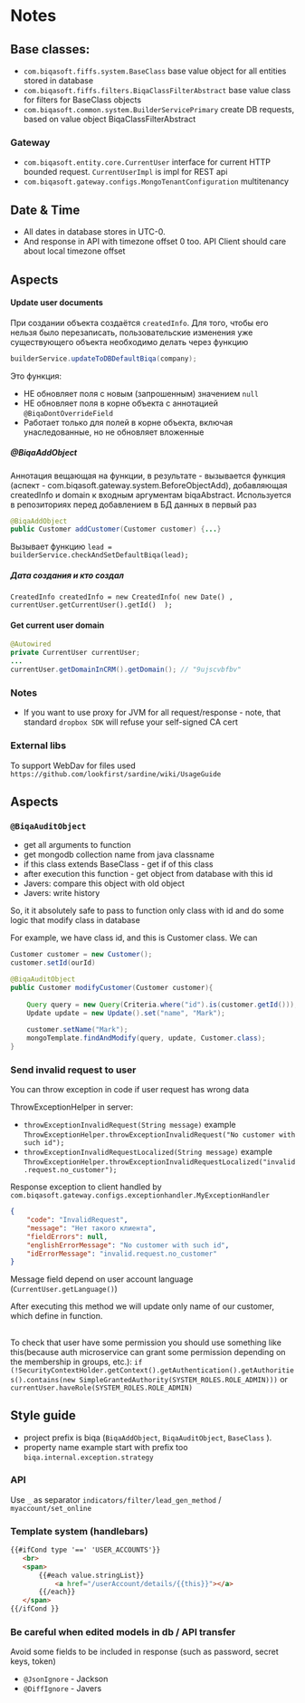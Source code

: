 # Notes

## Base classes:

 - `com.biqasoft.fiffs.system.BaseClass` base value object for all entities stored in database
 - `com.biqasoft.fiffs.filters.BiqaClassFilterAbstract` base value class for filters for BaseClass objects
 - `com.biqasoft.common.system.BuilderServicePrimary` create DB requests, based on value object BiqaClassFilterAbstract

### Gateway

 - `com.biqasoft.entity.core.CurrentUser` interface for current HTTP bounded request. `CurrentUserImpl` is impl for REST api
 - `com.biqasoft.gateway.configs.MongoTenantConfiguration` multitenancy

## Date & Time
 - All dates in database stores in UTC-0.
 - And response in API with timezone offset 0 too. API Client should care about local timezone offset

## Aspects

#### Update user documents
При создании объекта создаётся `createdInfo`. Для того, чтобы его нельзя было перезаписать,
пользовательские изменения уже существующего объекта необходимо делать через функцию

```java
builderService.updateToDBDefaultBiqa(company);
```

Это функция:
 - НЕ обновляет поля с новым (запрошенным) значением `null`
 - НЕ обновляет поля в корне объекта с аннотацией `@BiqaDontOverrideField`
 - Работает только для полей в корне объекта, включая унаследованные, но не обновляет вложенные

#####  @BiqaAddObject
Аннотация вещающая на функции, в результате - вызывается функция (аспект - com.biqasoft.gateway.system.BeforeObjectAdd),
добавляющая createdInfo и domain к входным аргументам biqaAbstract.
Используется в репозиториях перед добавлением в БД данных в первый раз

```java
@BiqaAddObject
public Customer addCustomer(Customer customer) {...}
```

Вызывает функцию  `lead =  builderService.checkAndSetDefaultBiqa(lead); `

##### Дата создания и кто создал
`CreatedInfo createdInfo = new CreatedInfo( new Date() , currentUser.getCurrentUser().getId()  );`

#### Get current user domain

```java
@Autowired
private CurrentUser currentUser;
...
currentUser.getDomainInCRM().getDomain(); // "9ujscvbfbv"
```

### Notes
 - If you want to use proxy for JVM for all request/response - note, that standard `dropbox SDK` will refuse your self-signed CA cert

### External libs
To support WebDav for files used `https://github.com/lookfirst/sardine/wiki/UsageGuide`

## Aspects

### `@BiqaAuditObject`

 - get all arguments to function
 - get mongodb collection name from java classname
 - if this class extends BaseClass - get if of this class
 - after execution this function - get object from database with this id
 - Javers: compare this object with old object
 - Javers: write history

So, it it absolutely safe to pass to function only class with id and do some logic that modify class in database 

For example, we have class id, and this is Customer class. We can

```java
Customer customer = new Customer();
customer.setId(ourId)

@BiqaAuditObject
public Customer modifyCustomer(Customer customer){
    
    Query query = new Query(Criteria.where("id").is(customer.getId()));
    Update update = new Update().set("name", "Mark");
    
    customer.setName("Mark");
    mongoTemplate.findAndModify(query, update, Customer.class);
}
```

### Send invalid request to user
You can throw exception in code if user request has wrong data

ThrowExceptionHelper in server:
 - `throwExceptionInvalidRequest(String message)` example `ThrowExceptionHelper.throwExceptionInvalidRequest("No customer with such id");`
 - `throwExceptionInvalidRequestLocalized(String message)` example `ThrowExceptionHelper.throwExceptionInvalidRequestLocalized("invalid.request.no_customer");`

Response exception to client handled by `com.biqasoft.gateway.configs.exceptionhandler.MyExceptionHandler`
```json
{
	"code": "InvalidRequest",
	"message": "Нет такого клиента",
	"fieldErrors": null,
	"englishErrorMessage": "No customer with such id",
	"idErrorMessage": "invalid.request.no_customer"
}
```

Message field depend on user account language (`CurrentUser.getLanguage()`)

After executing this method we will update only name of our customer, which define in function.

##
To check that user have some permission you should use something like this(because auth microservice can grant some permission depending on the membership in groups, etc.):
`if (!SecurityContextHolder.getContext().getAuthentication().getAuthorities().contains(new SimpleGrantedAuthority(SYSTEM_ROLES.ROLE_ADMIN)))` or `currentUser.haveRole(SYSTEM_ROLES.ROLE_ADMIN)`


## Style guide

 - project prefix is biqa (`BiqaAddObject`, `BiqaAuditObject`, `BaseClass` ).
 - property name example start with prefix too `biqa.internal.exception.strategy`

### API

Use `_` as separator
`indicators/filter/lead_gen_method` / `myaccount/set_online`

### Template system (handlebars)

```html
{{#ifCond type '==' 'USER_ACCOUNTS'}}
   <br>
   <span>
       {{#each value.stringList}}
           <a href="/userAccount/details/{{this}}"></a>
       {{/each}}
   </span>
{{/ifCond }}
```

### Be careful when edited models in db / API transfer
Avoid some fields to be included in response (such as password, secret keys, token)

 - `@JsonIgnore` - Jackson
 - `@DiffIgnore` - Javers
